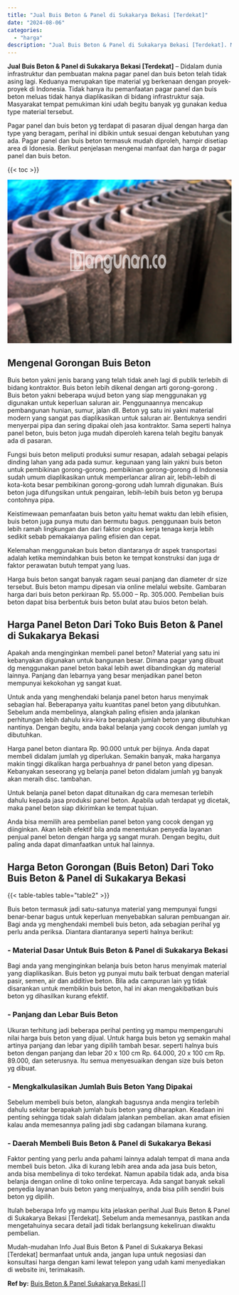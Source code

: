 ```yaml
---
title: "Jual Buis Beton & Panel di Sukakarya Bekasi [Terdekat]"
date: "2024-08-06"
categories: 
  - "harga"
description: "Jual Buis Beton & Panel di Sukakarya Bekasi [Terdekat]. Mudah-mudahan Info Jual Buis Beton & Panel di Sukakarya Bekasi [Terdekat] bermanfaat untuk anda, ja..."
---
```


**Jual Buis Beton & Panel di Sukakarya Bekasi \[Terdekat\]** – Didalam dunia infrastruktur dan pembuatan makna pagar panel dan buis beton telah tidak asing lagi. Keduanya merupakan tipe material yg berkenaan dengan proyek-proyek di Indonesia. Tidak hanya itu pemanfaatan pagar panel dan buis beton meluas tidak hanya diaplikasikan di bidang infrastruktur saja. Masyarakat tempat pemukiman kini udah begitu banyak yg gunakan kedua type material tersebut.

Pagar panel dan buis beton yg terdapat di pasaran dijual dengan harga dan type yang beragam, perihal ini dibikin untuk sesuai dengan kebutuhan yang ada. Pagar panel dan buis beton termasuk mudah diproleh, hampir disetiap area di Idonesia. Berikut penjelasan mengenai manfaat dan harga dr pagar panel dan buis beton.

{{< toc >}}

![Jual Buis Beton & Panel di Sukakarya Bekasi [Terdekat]](/images/jual-panel-buis-beton-murah-15.png)

## Mengenal Gorongan Buis Beton

Buis beton yakni jenis barang yang telah tidak aneh lagi di publik terlebih di bidang kontraktor. Buis beton lebih dikenal dengan arti gorong-gorong . Buis beton yakni beberapa wujud beton yang siap menggunakan yg digunakan untuk keperluan saluran air. Penggunaannya mencakup pembangunan hunian, sumur, jalan dll. Beton yg satu ini yakni material modern yang sangat pas diaplikasikan untuk saluran air. Bentuknya sendiri menyerpai pipa dan sering dipakai oleh jasa kontraktor. Sama seperti halnya panel beton, buis beton juga mudah diperoleh karena telah begitu banyak ada di pasaran.

Fungsi buis beton meliputi produksi sumur resapan, adalah sebagai pelapis dinding lahan yang ada pada sumur. kegunaan yang lain yakni buis beton untuk pembikinan gorong-gorong. pembikinan gorong-gorong di Indonesia sudah umum diaplikasikan untuk memperlancar aliran air, lebih-lebih di kota-kota besar pembikinan gorong-gorong udah lumrah digunakan. Buis beton juga difungsikan untuk pengairan, lebih-lebih buis beton yg berupa contohnya pipa.

Keistimewaan pemanfaatan buis beton yaitu hemat waktu dan lebih efisien, buis beton juga punya mutu dan bermutu bagus. penggunaan buis beton lebih ramah lingkungan dan dari faktor ongkos kerja tenaga kerja lebih sedikit sebab pemakaianya paling efisien dan cepat.

Kelemahan menggunakan buis beton diantaranya dr aspek transportasi adalah ketika memindahkan buis beton ke tempat konstruksi dan juga dr faktor perawatan butuh tempat yang luas.

Harga buis beton sangat banyak ragam seuai panjang dan diameter dr size tersebut. Buis beton mampu dipesan via online melalui website. Gambaran harga dari buis beton perkiraan Rp. 55.000 – Rp. 305.000. Pembelian buis beton dapat bisa berbentuk buis beton bulat atau buios beton belah.

## Harga Panel Beton Dari Toko Buis Beton & Panel di Sukakarya Bekasi

Apakah anda menginginkan membeli panel beton? Material yang satu ini kebanyakan digunakan untuk bangunan besar. Dimana pagar yang dibuat dg menggunakan panel beton bakal lebih awet dibandingkan dg material lainnya. Panjang dan lebarnya yang besar menjadikan panel beton mempunyai kekokohan yg sangat kuat.

Untuk anda yang menghendaki belanja panel beton harus menyimak sebagian hal. Beberapanya yaitu kuantitas panel beton yang dibutuhkan. Sebelum anda membelinya, alangkah paling efisien anda jalankan perhitungan lebih dahulu kira-kira berapakah jumlah beton yang dibutuhkan nantinya. Dengan begitu, anda bakal belanja yang cocok dengan jumlah yg dibutuhkan.

Harga panel beton diantara Rp. 90.000 untuk per bijinya. Anda dapat membeli didalam jumlah yg diperlukan. Semakin banyak, maka harganya makin tinggi dikalikan harga perbuahnya dr panel beton yang dipesan. Kebanyakan seseorang yg belanja panel beton didalam jumlah yg banyak akan meraih disc. tambahan.

Untuk belanja panel beton dapat ditunaikan dg cara memesan terlebih dahulu kepada jasa produksi panel beton. Apabila udah terdapat yg dicetak, maka panel beton siap dikirimkan ke tempat tujuan.

Anda bisa memilih area pembelian panel beton yang cocok dengan yg diinginkan. Akan lebih efektif bila anda menentukan penyedia layanan penjual panel beton dengan harga yg sangat murah. Dengan begitu, duit paling anda dapat dimanfaatkan untuk hal lainnya.

## Harga Beton Gorongan (Buis Beton) Dari Toko Buis Beton & Panel di Sukakarya Bekasi

{{< table-tables table="table2" >}}

Buis beton termasuk jadi satu-satunya material yang mempunyai fungsi benar-benar bagus untuk keperluan menyebabkan saluran pembuangan air. Bagi anda yg menghendaki membeli buis beton, ada sebagian perihal yg perlu anda periksa. Diantara diantaranya seperti halnya berikut:

### \- Material Dasar Untuk Buis Beton & Panel di Sukakarya Bekasi

Bagi anda yang menginginkan belanja buis beton harus menyimak material yang diaplikasikan. Buis beton yg punyai mutu baik terbuat dengan material pasir, semen, air dan additive beton. Bila ada campuran lain yg tidak disarankan untuk membikin buis beton, hal ini akan mengakibatkan buis beton yg dihasilkan kurang efektif.

### \- Panjang dan Lebar Buis Beton

Ukuran terhitung jadi beberapa perihal penting yg mampu mempengaruhi nilai harga buis beton yang dijual. Untuk harga buis beton yg semakin mahal artinya panjang dan lebar yang dipilih tambah besar. seperti halnya buis beton dengan panjang dan lebar 20 x 100 cm Rp. 64.000, 20 x 100 cm Rp. 89.000, dan seterusnya. Itu semua menyesuaikan dengan size buis beton yg dibuat.

### \- Mengkalkulasikan Jumlah Buis Beton Yang Dipakai

Sebelum membeli buis beton, alangkah bagusnya anda mengira terlebih dahulu sekitar berapakah jumlah buis beton yang diharapkan. Keadaan ini penting sehingga tidak salah didalam jalankan pembelian. akan amat efisien kalau anda memesannya paling jadi sbg cadangan bilamana kurang.

### \- Daerah Membeli Buis Beton & Panel di Sukakarya Bekasi

Faktor penting yang perlu anda pahami lainnya adalah tempat di mana anda membeli buis beton. Jika di kurang lebih area anda ada jasa buis beton, anda bisa membelinya di toko terdekat. Namun apabila tidak ada, anda bisa belanja dengan online di toko online terpercaya. Ada sangat banyak sekali penyedia layanan buis beton yang menjualnya, anda bisa pilih sendiri buis beton yg dipilih.

Itulah beberapa Info yg mampu kita jelaskan perihal Jual Buis Beton & Panel di Sukakarya Bekasi \[Terdekat\]. Sebelum anda memesannya, pastikan anda mengetahuinya secara detail jadi tidak berlangsung kekeliruan diwaktu pembelian.

Mudah-mudahan Info Jual Buis Beton & Panel di Sukakarya Bekasi \[Terdekat\] bermanfaat untuk anda, jangan lupa untuk negosiasi dan konsultasi harga dengan kami lewat telepon yang udah kami menyediakan di website ini, terimakasih.

**Ref by:** [Buis Beton & Panel Sukakarya Bekasi []](https://id.wikipedia.org/wiki/Buis)
